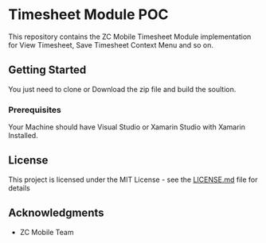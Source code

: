 # Timesheet Module POC

This repository contains the ZC Mobile Timesheet Module implementation for View Timesheet, Save Timesheet Context Menu and so on.

## Getting Started

You just need to clone or Download the zip file and build the soultion.

### Prerequisites

Your Machine should have Visual Studio or Xamarin Studio with Xamarin Installed.

## License

This project is licensed under the MIT License - see the [LICENSE.md](LICENSE.md) file for details

## Acknowledgments

* ZC Mobile Team
